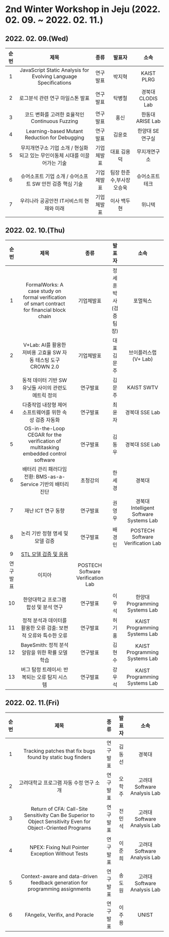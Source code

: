 # 2nd Winter Workshop in Jeju  (2022. 02. 09. ~ 2022. 02. 11.)

## 2022. 02. 09.(Wed)
|순번|제목|종류|발표자|소속|
|:----:|:----------------------------------------------------------:|:------------:|:----------------------------------:|:---------------------------------------:|
|1|JavaScript Static Analysis for Evolving Language  Specifications|연구발표|박지혁|KAIST PLRG|
|2|로그분석 관련 연구 마일스톤 발표|연구발표|탁병철|경북대 CLODIS Lab|
|3|코드 변화를 고려한 효율적인 Continuous Fuzzing|연구발표|홍신|한동대 ARISE Lab|
|4|Learning-based Mutant Reduction for Debugging|연구발표|김윤호|한양대 SE 연구실|
|5|무지개연구소 기업 소개 / 현실화 되고 있는 무인이동체 시대를 이끌어가는 기술|기업체발표|대표 김용덕|무지개연구소|
|6|슈어소프트 기업 소개 / 슈어소프트 SW 안전 검증 핵심 기술|기업체발표|팀장 한준수,부사장 오승욱|슈어소프트테크|
|7|우리나라 공공안전 IT서비스의 현재와 미래|기업체발표|이사 백두현|위니텍|

## 2022. 02. 10.(Thu)
|순번|제목|종류|발표자|소속|
|:----:|:----------------------------------------------------------:|:------------:|:----------------------------------:|:---------------------------------------:|
|1|FormalWorks: A case  study on formal verification of smart contract for financial block chain|기업체발표|정세훈박사<br/>(검증팀장)|포멀웍스|
|2|V+Lab: AI를 활용한 저비용 고효율  SW 자동 테스팅 도구 CROWN 2.0|기업체발표|대표 김문주|브이플러스랩 (V+ Lab)|
|3|동적 데이터 기반 SW유닛들 사이의 관련도 메트릭 정의|연구발표|김문주|KAIST SWTV|
|4|다중작업 내장형 제어소프트웨어를 위한 속성 검증 자동화|연구발표|최윤자|경북대 SSE Lab|
|5|OS-in-the-Loop CEGAR for the verification of multitasking  embedded control software|연구발표|김동우|경북대 SSE Lab|
|6|배터리 관리 패러다임 전환: BMS-as-a-Service 기반의 배터리 진단|초청강의|한세경|경북대|
|7|재난 ICT 연구 동향|연구발표|권영우|경북대 Intelligent Software Systems Lab|
|8|논리 기반 정형 명세 및 모델 검증|연구발표|배경민|POSTECH Software Verification Lab|
|9|[STL 모델 검증 및 응용](https://github.com/staar2021/staar2021.github.io/files/8535908/STL.pdf)
|연구발표|이지아|POSTECH Software Verification Lab|
|10|한양대학교 프로그램 합성 및 분석 연구|연구발표|이우석|한양대 Programming Systems Lab|
|11|정적 분석과 데이터를 활용한 오류 검출: 보편적 오류와 특수한 오류|연구발표|허기홍|KAIST Programming Systems Lab|
|12|BayeSmith: 정적 분석 알람을 위한 확률 모델 학습|연구발표|김현수|KAIST Programming Systems Lab|
|13|버그 탐정 트레이서: 반복되는 오류 탐지 시스템|연구발표|강우석| KAIST Programming Systems Lab|

## 2022. 02. 11.(Fri)
|순번|제목|종류|발표자|소속|
|:----:|:----------------------------------------------------------:|:------------:|:----------------------------------:|:---------------------------------------:|
|1|Tracking patches that fix bugs found by static bug finders|연구발표|김동선|경북대|
|2|고려대학교 프로그램 자동 수정 연구 소개|연구발표|오학주|고려대 Software Analysis Lab|
|3|Return of CFA: Call-Site Sensitivity Can Be Superior to Object  Sensitivity Even for Object-Oriented Programs|연구발표|전민석|고려대 Software Analysis Lab|
|4|NPEX: Fixing Null Pointer Exception Without Tests|연구발표|이준희|고려대 Software Analysis Lab|
|5|Context-aware and data-driven feedback generation for  programming assignments|연구발표|송도원|고려대 Software Analysis Lab|
|6|FAngelix, Verifix, and Poracle|연구발표|이주용|UNIST|
